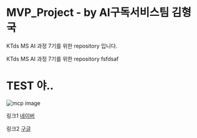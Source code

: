 # MVP_Project - by AI구독서비스팀 김형국
KTds MS AI 과정 7기를 위한 repository 입니다.


KTds MS AI 과정 7기를 위한 repository fsfdsaf
# TEST 야..

![mcp image](./pcp.png)

 링크1
 [네이버](http://www.naver.com)
 
 링크2
 [구글](http://google.co.kr)
